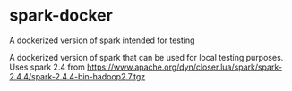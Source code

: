 # spark-docker
A dockerized version of spark intended for testing

A dockerized version of spark that can be used for local testing purposes. Uses spark 2.4 from https://www.apache.org/dyn/closer.lua/spark/spark-2.4.4/spark-2.4.4-bin-hadoop2.7.tgz
